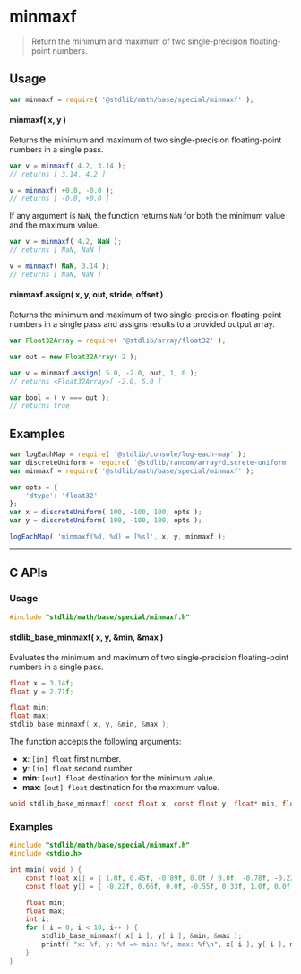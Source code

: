 <!--

@license Apache-2.0

Copyright (c) 2025 The Stdlib Authors.

Licensed under the Apache License, Version 2.0 (the "License");
you may not use this file except in compliance with the License.
You may obtain a copy of the License at

   http://www.apache.org/licenses/LICENSE-2.0

Unless required by applicable law or agreed to in writing, software
distributed under the License is distributed on an "AS IS" BASIS,
WITHOUT WARRANTIES OR CONDITIONS OF ANY KIND, either express or implied.
See the License for the specific language governing permissions and
limitations under the License.

-->

# minmaxf

> Return the minimum and maximum of two single-precision floating-point numbers.

<!-- Section to include introductory text. Make sure to keep an empty line after the intro `section` element and another before the `/section` close. -->

<section class="intro">

</section>

<!-- /.intro -->

<!-- Package usage documentation. -->

<section class="usage">

## Usage

```javascript
var minmaxf = require( '@stdlib/math/base/special/minmaxf' );
```

#### minmaxf( x, y )

Returns the minimum and maximum of two single-precision floating-point numbers in a single pass.

```javascript
var v = minmaxf( 4.2, 3.14 );
// returns [ 3.14, 4.2 ]

v = minmaxf( +0.0, -0.0 );
// returns [ -0.0, +0.0 ]
```

If any argument is `NaN`, the function returns `NaN` for both the minimum value and the maximum value.

```javascript
var v = minmaxf( 4.2, NaN );
// returns [ NaN, NaN ]

v = minmaxf( NaN, 3.14 );
// returns [ NaN, NaN ]
```

#### minmaxf.assign( x, y, out, stride, offset )

Returns the minimum and maximum of two single-precision floating-point numbers in a single pass and assigns results to a provided output array.

```javascript
var Float32Array = require( '@stdlib/array/float32' );

var out = new Float32Array( 2 );

var v = minmaxf.assign( 5.0, -2.0, out, 1, 0 );
// returns <Float32Array>[ -2.0, 5.0 ]

var bool = ( v === out );
// returns true
```

</section>

<!-- /.usage -->

<!-- Package usage notes. Make sure to keep an empty line after the `section` element and another before the `/section` close. -->

<section class="notes">

</section>

<!-- /.notes -->

<!-- Package usage examples. -->

<section class="examples">

## Examples

<!-- eslint no-undef: "error" -->

```javascript
var logEachMap = require( '@stdlib/console/log-each-map' );
var discreteUniform = require( '@stdlib/random/array/discrete-uniform' );
var minmaxf = require( '@stdlib/math/base/special/minmaxf' );

var opts = {
    'dtype': 'float32'
};
var x = discreteUniform( 100, -100, 100, opts );
var y = discreteUniform( 100, -100, 100, opts );

logEachMap( 'minmaxf(%d, %d) = [%s]', x, y, minmaxf );
```

</section>

<!-- /.examples -->

<!-- C interface documentation. -->

* * *

<section class="c">

## C APIs

<!-- Section to include introductory text. Make sure to keep an empty line after the intro `section` element and another before the `/section` close. -->

<section class="intro">

</section>

<!-- /.intro -->

<!-- C usage documentation. -->

<section class="usage">

### Usage

```c
#include "stdlib/math/base/special/minmaxf.h"
```

#### stdlib_base_minmaxf( x, y, &min, &max )

Evaluates the minimum and maximum of two single-precision floating-point numbers in a single pass.

```c
float x = 3.14f;
float y = 2.71f;

float min;
float max;
stdlib_base_minmaxf( x, y, &min, &max );
```

The function accepts the following arguments:

-   **x**: `[in] float` first number.
-   **y**: `[in] float` second number.
-   **min**: `[out] float` destination for the minimum value.
-   **max**: `[out] float` destination for the maximum value.

```c
void stdlib_base_minmaxf( const float x, const float y, float* min, float* max );
```

</section>

<!-- /.usage -->

<!-- C API usage notes. Make sure to keep an empty line after the `section` element and another before the `/section` close. -->

<section class="notes">

</section>

<!-- /.notes -->

<!-- C API usage examples. -->

<section class="examples">

### Examples

```c
#include "stdlib/math/base/special/minmaxf.h"
#include <stdio.h>

int main( void ) {
    const float x[] = { 1.0f, 0.45f, -0.89f, 0.0f / 0.0f, -0.78f, -0.22f, 0.66f, 0.11f, -0.55f, 0.0f };
    const float y[] = { -0.22f, 0.66f, 0.0f, -0.55f, 0.33f, 1.0f, 0.0f / 0.0f, 0.11f, 0.45f, -0.78f };

    float min;
    float max;
    int i;
    for ( i = 0; i < 10; i++ ) {
        stdlib_base_minmaxf( x[ i ], y[ i ], &min, &max );
        printf( "x: %f, y: %f => min: %f, max: %f\n", x[ i ], y[ i ], min, max );
    }
}
```

</section>

<!-- /.examples -->

</section>

<!-- /.c -->

<!-- Section to include cited references. If references are included, add a horizontal rule *before* the section. Make sure to keep an empty line after the `section` element and another before the `/section` close. -->

<section class="references">

</section>

<!-- /.references -->

<!-- Section for related `stdlib` packages. Do not manually edit this section, as it is automatically populated. -->

<section class="related">

</section>

<!-- /.related -->

<!-- Section for all links. Make sure to keep an empty line after the `section` element and another before the `/section` close. -->

<section class="links">

<!-- <related-links> -->

<!-- </related-links> -->

</section>

<!-- /.links -->

